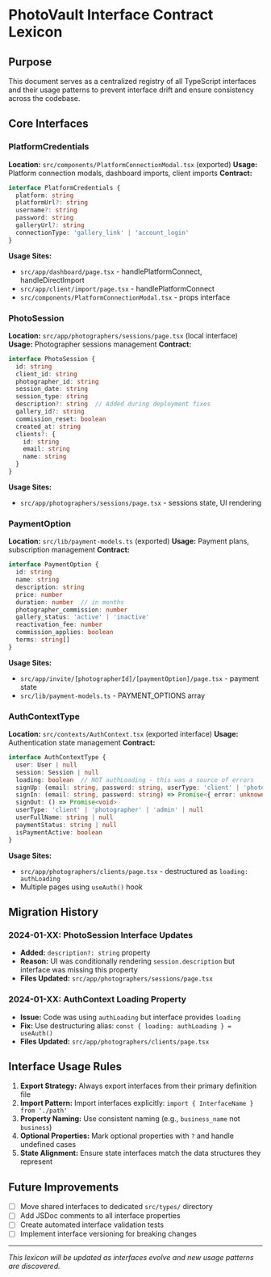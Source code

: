 # PhotoVault Interface Contract Lexicon

## Purpose
This document serves as a centralized registry of all TypeScript interfaces and their usage patterns to prevent interface drift and ensure consistency across the codebase.

## Core Interfaces

### PlatformCredentials
**Location:** `src/components/PlatformConnectionModal.tsx` (exported)
**Usage:** Platform connection modals, dashboard imports, client imports
**Contract:**
```typescript
interface PlatformCredentials {
  platform: string
  platformUrl?: string
  username?: string
  password: string
  galleryUrl?: string
  connectionType: 'gallery_link' | 'account_login'
}
```
**Usage Sites:**
- `src/app/dashboard/page.tsx` - handlePlatformConnect, handleDirectImport
- `src/app/client/import/page.tsx` - handlePlatformConnect
- `src/components/PlatformConnectionModal.tsx` - props interface

### PhotoSession
**Location:** `src/app/photographers/sessions/page.tsx` (local interface)
**Usage:** Photographer sessions management
**Contract:**
```typescript
interface PhotoSession {
  id: string
  client_id: string
  photographer_id: string
  session_date: string
  session_type: string
  description?: string  // Added during deployment fixes
  gallery_id?: string
  commission_reset: boolean
  created_at: string
  clients?: {
    id: string
    email: string
    name: string
  }
}
```
**Usage Sites:**
- `src/app/photographers/sessions/page.tsx` - sessions state, UI rendering

### PaymentOption
**Location:** `src/lib/payment-models.ts` (exported)
**Usage:** Payment plans, subscription management
**Contract:**
```typescript
interface PaymentOption {
  id: string
  name: string
  description: string
  price: number
  duration: number  // in months
  photographer_commission: number
  gallery_status: 'active' | 'inactive'
  reactivation_fee: number
  commission_applies: boolean
  terms: string[]
}
```
**Usage Sites:**
- `src/app/invite/[photographerId]/[paymentOption]/page.tsx` - payment state
- `src/lib/payment-models.ts` - PAYMENT_OPTIONS array

### AuthContextType
**Location:** `src/contexts/AuthContext.tsx` (exported interface)
**Usage:** Authentication state management
**Contract:**
```typescript
interface AuthContextType {
  user: User | null
  session: Session | null
  loading: boolean  // NOT authLoading - this was a source of errors
  signUp: (email: string, password: string, userType: 'client' | 'photographer' | 'admin', fullName?: string) => Promise<{ error: unknown }>
  signIn: (email: string, password: string) => Promise<{ error: unknown }>
  signOut: () => Promise<void>
  userType: 'client' | 'photographer' | 'admin' | null
  userFullName: string | null
  paymentStatus: string | null
  isPaymentActive: boolean
}
```
**Usage Sites:**
- `src/app/photographers/clients/page.tsx` - destructured as `loading: authLoading`
- Multiple pages using `useAuth()` hook

## Migration History

### 2024-01-XX: PhotoSession Interface Updates
- **Added:** `description?: string` property
- **Reason:** UI was conditionally rendering `session.description` but interface was missing this property
- **Files Updated:** `src/app/photographers/sessions/page.tsx`

### 2024-01-XX: AuthContext Loading Property
- **Issue:** Code was using `authLoading` but interface provides `loading`
- **Fix:** Use destructuring alias: `const { loading: authLoading } = useAuth()`
- **Files Updated:** `src/app/photographers/clients/page.tsx`

## Interface Usage Rules

1. **Export Strategy:** Always export interfaces from their primary definition file
2. **Import Pattern:** Import interfaces explicitly: `import { InterfaceName } from './path'`
3. **Property Naming:** Use consistent naming (e.g., `business_name` not `business`)
4. **Optional Properties:** Mark optional properties with `?` and handle undefined cases
5. **State Alignment:** Ensure state interfaces match the data structures they represent

## Future Improvements

- [ ] Move shared interfaces to dedicated `src/types/` directory
- [ ] Add JSDoc comments to all interface properties
- [ ] Create automated interface validation tests
- [ ] Implement interface versioning for breaking changes

---
*This lexicon will be updated as interfaces evolve and new usage patterns are discovered.*

